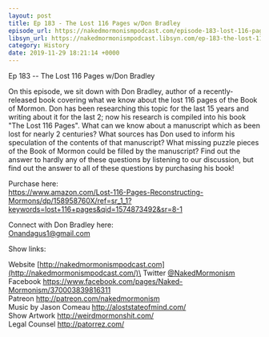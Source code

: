 ```yaml
---
layout: post
title: Ep 183 - The Lost 116 Pages w/Don Bradley
episode_url: https://nakedmormonismpodcast.com/episode-183-lost-116-pages-wdon-bradley/
libsyn_url: https://nakedmormonismpodcast.libsyn.com/ep-183-the-lost-116-pages-wdon-bradley
category: History
date: 2019-11-29 18:21:14 +0000
---
```


Ep 183 -- The Lost 116 Pages w/Don Bradley

On this episode, we sit down with Don Bradley, author of a
recently-released book covering what we know about the lost 116 pages of
the Book of Mormon. Don has been researching this topic for the last 15
years and writing about it for the last 2; now his research is compiled
into his book "The Lost 116 Pages". What can we know about a manuscript
which as been lost for nearly 2 centuries? What sources has Don used to
inform his speculation of the contents of that manuscript? What missing
puzzle pieces of the Book of Mormon could be filled by the manuscript?
Find out the answer to hardly any of these questions by listening to our
discussion, but find out the answer to all of these questions by
purchasing his book!

Purchase here:\
<https://www.amazon.com/Lost-116-Pages-Reconstructing-Mormons/dp/158958760X/ref=sr_1_1?keywords=lost+116+pages&qid=1574873492&sr=8-1>

Connect with Don Bradley here:\
<Onandagus1@gmail.com>

Show links:

Website [http://nakedmormonismpodcast.com](http://nakedmormonismpodcast.com/)\
Twitter [\@NakedMormonism](https://twitter.com/NakedMormonism)\
Facebook <https://www.facebook.com/pages/Naked-Mormonism/370003839816311>\
Patreon <http://patreon.com/nakedmormonism>\
Music by Jason Comeau <http://aloststateofmind.com/>\
Show Artwork <http://weirdmormonshit.com/>\
Legal Counsel <http://patorrez.com/>
